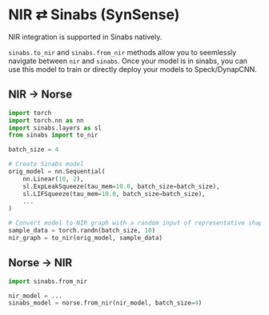 # NIR ⇄ Sinabs (SynSense)

NIR integration is supported in Sinabs natively.

`sinabs.to_nir` and `sinabs.from_nir` methods allow you to seemlessly navigate between `nir` and `sinabs`. Once your model is in sinabs, you can use this model to train or directly deploy your models to Speck/DynapCNN. 

## NIR → Norse

```python
import torch
import torch.nn as nn
import sinabs.layers as sl
from sinabs import to_nir

batch_size = 4

# Create Sinabs model
orig_model = nn.Sequential(
    nn.Linear(10, 2),
    sl.ExpLeakSqueeze(tau_mem=10.0, batch_size=batch_size),
    sl.LIFSqueeze(tau_mem=10.0, batch_size=batch_size),
    ...
)

# Convert model to NIR graph with a random input of representative shape
sample_data = torch.randn(batch_size, 10)
nir_graph = to_nir(orig_model, sample_data)
```

## Norse → NIR
```python
import sinabs.from_nir

nir_model = ...
sinabs_model = norse.from_nir(nir_model, batch_size=4)
```